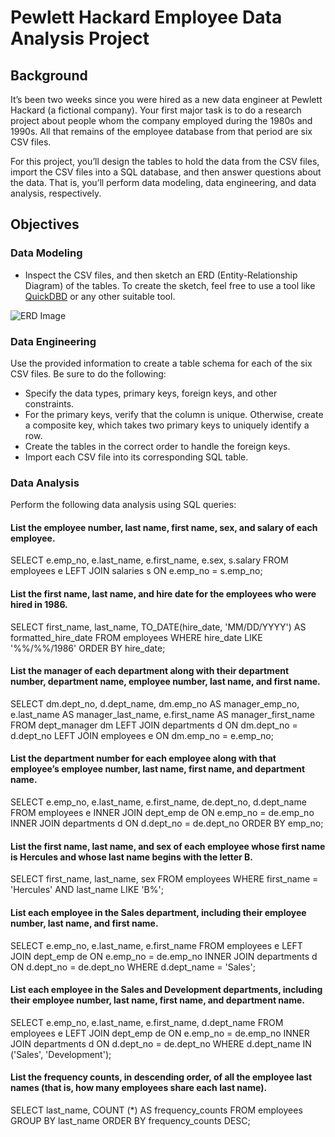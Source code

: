 # Pewlett Hackard Employee Data Analysis Project

## Background

It’s been two weeks since you were hired as a new data engineer at Pewlett Hackard (a fictional company). Your first major task is to do a research project about people whom the company employed during the 1980s and 1990s. All that remains of the employee database from that period are six CSV files.

For this project, you’ll design the tables to hold the data from the CSV files, import the CSV files into a SQL database, and then answer questions about the data. That is, you’ll perform data modeling, data engineering, and data analysis, respectively.

## Objectives

### Data Modeling

- Inspect the CSV files, and then sketch an ERD (Entity-Relationship Diagram) of the tables. To create the sketch, feel free to use a tool like [QuickDBD](https://app.quickdatabasediagrams.com/#/d/meTZU3) or any other suitable tool.

![ERD Image](https://github.com/hieulam86/sql-challenge/assets/132635473/91423f51-b620-4ed8-8f5c-dac083e50f59)

### Data Engineering

Use the provided information to create a table schema for each of the six CSV files. Be sure to do the following:
  - Specify the data types, primary keys, foreign keys, and other constraints.
  - For the primary keys, verify that the column is unique. Otherwise, create a composite key, which takes two primary keys to uniquely identify a row.
  - Create the tables in the correct order to handle the foreign keys.
  - Import each CSV file into its corresponding SQL table.

### Data Analysis
Perform the following data analysis using SQL queries:

#### List the employee number, last name, first name, sex, and salary of each employee.
  SELECT e.emp_no, e.last_name, e.first_name, e.sex, s.salary
  FROM employees e
  LEFT JOIN salaries s ON e.emp_no = s.emp_no;
#### List the first name, last name, and hire date for the employees who were hired in 1986.
  SELECT 
    first_name, 
    last_name, 
    TO_DATE(hire_date, 'MM/DD/YYYY') AS formatted_hire_date
  FROM employees
  WHERE hire_date LIKE '%%/%%/1986'
  ORDER BY hire_date;
#### List the manager of each department along with their department number, department name, employee number, last name, and first name.
  SELECT 	dm.dept_no, 
		d.dept_name, 
		dm.emp_no AS manager_emp_no, 
		e.last_name AS manager_last_name, 
		e.first_name AS manager_first_name
  FROM dept_manager dm
  LEFT JOIN departments d ON dm.dept_no = d.dept_no
  LEFT JOIN employees e ON dm.emp_no = e.emp_no;
#### List the department number for each employee along with that employee’s employee number, last name, first name, and department name.
  SELECT 	e.emp_no,
		e.last_name,
		e.first_name,
		de.dept_no,
		d.dept_name
  FROM employees e
  INNER JOIN dept_emp de ON e.emp_no = de.emp_no
  INNER JOIN departments d ON d.dept_no = de.dept_no
  ORDER BY emp_no;
#### List the first name, last name, and sex of each employee whose first name is Hercules and whose last name begins with the letter B.
  SELECT 	first_name,
		last_name,
		sex
  FROM employees
  WHERE first_name = 'Hercules' AND last_name LIKE 'B%';
#### List each employee in the Sales department, including their employee number, last name, and first name.
  SELECT 	e.emp_no,
		e.last_name,
		e.first_name
  FROM employees e
  LEFT JOIN dept_emp de ON e.emp_no = de.emp_no
  INNER JOIN departments d ON d.dept_no = de.dept_no
  WHERE d.dept_name = 'Sales';
#### List each employee in the Sales and Development departments, including their employee number, last name, first name, and department name.
  SELECT 	e.emp_no,
		e.last_name,
		e.first_name,
		d.dept_name
  FROM employees e
  LEFT JOIN dept_emp de ON e.emp_no = de.emp_no
  INNER JOIN departments d ON d.dept_no = de.dept_no
  WHERE d.dept_name IN ('Sales', 'Development');
#### List the frequency counts, in descending order, of all the employee last names (that is, how many employees share each last name).
  SELECT 	last_name,
		COUNT (*) AS frequency_counts
  FROM employees
  GROUP BY last_name
  ORDER BY frequency_counts DESC;

